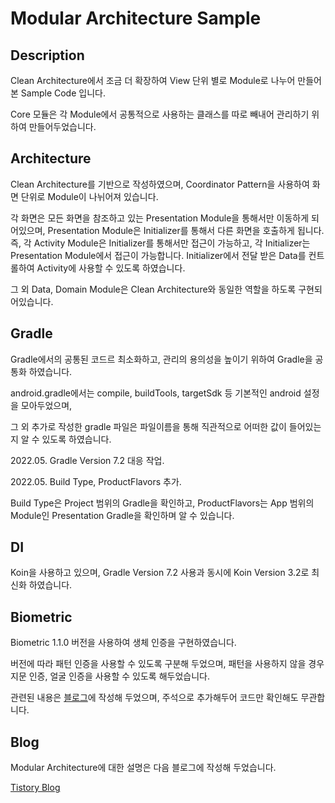 # Modular Architecture Sample

## Description
Clean Architecture에서 조금 더 확장하여 View 단위 별로 Module로 나누어 만들어본 Sample Code 입니다.

Core 모듈은 각 Module에서 공통적으로 사용하는 클래스를 따로 빼내어 관리하기 위하여 만들어두었습니다.

## Architecture 
Clean Architecture를 기반으로 작성하였으며, Coordinator Pattern을 사용하여 화면 단위로 Module이 나뉘어져 있습니다.


각 화면은 모든 화면을 참조하고 있는 Presentation Module을 통해서만 이동하게 되어있으며, Presentation Module은 Initializer를 통해서 다른 화면을 호출하게 됩니다.
즉, 각 Activity Module은 Initializer를 통해서만 접근이 가능하고, 각 Initializer는 Presentation Module에서 접근이 가능합니다.
Initializer에서 전달 받은 Data를 컨트롤하여 Activity에 사용할 수 있도록 하였습니다.


그 외 Data, Domain Module은 Clean Architecture와 동일한 역할을 하도록 구현되어있습니다.

## Gradle
Gradle에서의 공통된 코드르 최소화하고, 관리의 용의성을 높이기 위하여 Gradle을 공통화 하였습니다.

android.gradle에서는 compile, buildTools, targetSdk 등 기본적인 android 설정을 모아두었으며,

그 외 추가로 작성한 gradle 파일은 파일이름을 통해 직관적으로 어떠한 값이 들어있는지 알 수 있도록 하였습니다.

2022.05. Gradle Version 7.2 대응 작업.

2022.05. Build Type, ProductFlavors 추가.

Build Type은 Project 범위의 Gradle을 확인하고,
ProductFlavors는 App 범위의 Module인 Presentation Gradle을 확인하며 알 수 있습니다.

## DI
Koin을 사용하고 있으며, Gradle Version 7.2 사용과 동시에 Koin Version 3.2로 최신화 하였습니다.

## Biometric
Biometric 1.1.0 버전을 사용하여 생체 인증을 구현하였습니다.

버전에 따라 패턴 인증을 사용할 수 있도록 구분해 두었으며, 패턴을 사용하지 않을 경우 지문 인증, 얼굴 인증을 사용할 수 있도록 해두었습니다.

관련된 내용은 [블로그](https://heegs.tistory.com/132 "How to use Biometric")에 작성해 두었으며, 주석으로 추가해두어 코드만 확인해도 무관합니다.

## Blog
Modular Architecture에 대한 설명은 다음 블로그에 작성해 두었습니다.

[Tistory Blog](https://heegs.tistory.com/69?category=915533 "Modular Architecture Example")
